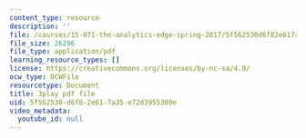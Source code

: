 ```yaml
---
content_type: resource
description: ''
file: /courses/15-071-the-analytics-edge-spring-2017/5f562530d6f82e617a35e72d3955309e_JcKvI821H0c.pdf
file_size: 26296
file_type: application/pdf
learning_resource_types: []
license: https://creativecommons.org/licenses/by-nc-sa/4.0/
ocw_type: OCWFile
resourcetype: Document
title: 3play pdf file
uid: 5f562530-d6f8-2e61-7a35-e72d3955309e
video_metadata:
  youtube_id: null
---
```

